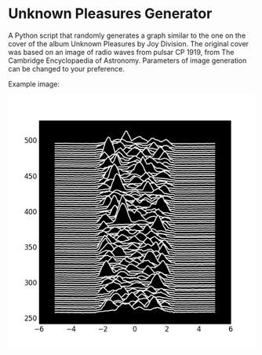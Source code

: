 # Unknown Pleasures Generator
A Python script that randomly generates a graph similar to the one on the cover of the album Unknown Pleasures by Joy Division. The original cover was based on an image of radio waves from pulsar CP 1919, from The Cambridge Encyclopaedia of Astronomy.
Parameters of image generation can be changed to your preference.

Example image:

![alt tag](https://github.com/dvida/UnknownPleasuresGenerator/blob/master/imgs/UnknownPleasuresGen.jpg)
